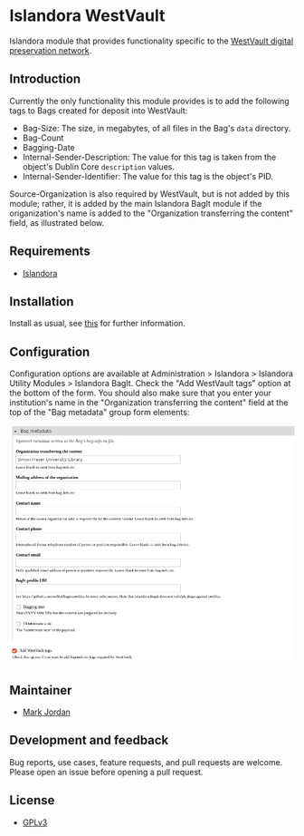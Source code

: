 # Islandora WestVault

Islandora module that provides functionality specific to the [WestVault digital preservation network](https://coppul.ca/westvault).

## Introduction

Currently the only functionality this module provides is to add the following tags to Bags created for deposit into WestVault:

* Bag-Size: The size, in megabytes, of all files in the Bag's `data` directory.
* Bag-Count
* Bagging-Date
* Internal-Sender-Description: The value for this tag is taken from the object's Dublin Core `description` values.
* Internal-Sender-Identifier: The value for this tag is the object's PID.

Source-Organization is also required by WestVault, but is not added by this module; rather, it is added by the main Islandora BagIt module if the origanization's name is added to the "Organization transferring the content" field, as illustrated below.

## Requirements

* [Islandora](https://github.com/islandora/islandora)

## Installation

Install as usual, see [this](https://drupal.org/documentation/install/modules-themes/modules-7) for further information.

## Configuration

Configuration options are available at Administration > Islandora > Islandora Utility Modules > Islandora BagIt. Check the "Add WestVault tags" option at the bottom of the form. You should also make sure that you enter your institution's name in the "Organization transferring the content" field at the top of the "Bag metadata" group form elements:

![BagIt configuration](images/islandora_westvault.png)

## Maintainer

* [Mark Jordan](https://github.com/mjordan)

## Development and feedback

Bug reports, use cases, feature requests, and pull requests are welcome. Please open an issue before opening a pull request.

## License

* [GPLv3](http://www.gnu.org/licenses/gpl-3.0.txt)
